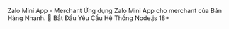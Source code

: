 Zalo Mini App - Merchant
Ứng dụng Zalo Mini App cho merchant của Bán Hàng Nhanh.
🚀 Bắt Đầu
Yêu Cầu Hệ Thống
Node.js 18+
